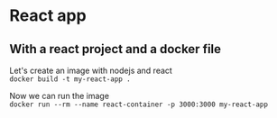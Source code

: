 # React app

## With a react project and a docker file

Let's create an image with nodejs and react  
```docker build -t my-react-app .```

Now we can run the image  
```docker run --rm --name react-container -p 3000:3000 my-react-app```
 